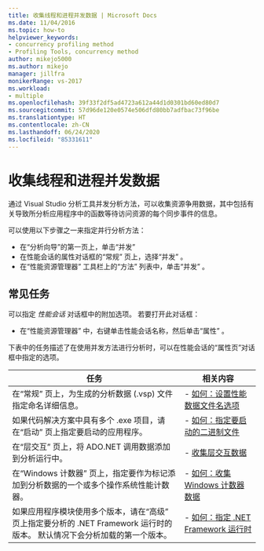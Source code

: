 ```yaml
---
title: 收集线程和进程并发数据 | Microsoft Docs
ms.date: 11/04/2016
ms.topic: how-to
helpviewer_keywords:
- concurrency profiling method
- Profiling Tools, concurrency method
author: mikejo5000
ms.author: mikejo
manager: jillfra
monikerRange: vs-2017
ms.workload:
- multiple
ms.openlocfilehash: 39f33f2df5ad4723a612a44d1d0301bd60ed80d7
ms.sourcegitcommit: 57d96de120e0574e506dfd80bb7adfbac73f96be
ms.translationtype: HT
ms.contentlocale: zh-CN
ms.lasthandoff: 06/24/2020
ms.locfileid: "85331611"
---
```

# <a name="collect-thread-and-process-concurrency-data"></a>收集线程和进程并发数据

通过 Visual Studio 分析工具并发分析方法，可以收集资源争用数据，其中包括有关导致所分析应用程序中的函数等待访问资源的每个同步事件的信息。

可以使用以下步骤之一来指定并行分析方法：

- 在“分析向导”的第一页上，单击“并发” 
- 在性能会话的属性对话框的“常规”  页上，选择“并发”  。
- 在“性能资源管理器”  工具栏上的“方法”  列表中，单击“并发”  。

## <a name="common-tasks"></a>常见任务

可以指定 _性能会话_  对话框中的附加选项。 若要打开此对话框：

- 在“性能资源管理器”  中，右键单击性能会话名称，然后单击“属性”  。

下表中的任务描述了在使用并发方法进行分析时，可以在性能会话的“属性页”对话框中指定的选项。

|任务|相关内容|
|----------|---------------------|
|在“常规”  页上，为生成的分析数据 (.vsp) 文件指定命名详细信息。|- [如何：设置性能数据文件名选项](../profiling/how-to-set-performance-data-file-name-options.md)|
|如果代码解决方案中具有多个 .exe 项目，请在“启动”  页上指定要启动的应用程序。|- [如何：指定要启动的二进制文件](../profiling/how-to-specify-the-binary-to-start.md)|
|在“层交互”  页上，将 ADO.NET 调用数据添加到分析运行中。|- [收集层交互数据](../profiling/collecting-tier-interaction-data.md)|
|在“Windows 计数器”  页上，指定要作为标记添加到分析数据的一个或多个操作系统性能计数器。|- [如何：收集 Windows 计数器数据](../profiling/how-to-collect-windows-counter-data.md)|
|如果应用程序模块使用多个版本，请在“高级”  页上指定要分析的 .NET Framework 运行时的版本。 默认情况下会分析加载的第一个版本。|- [如何：指定 .NET Framework 运行时](../profiling/how-to-specify-the-dotnet-framework-runtime.md)|
